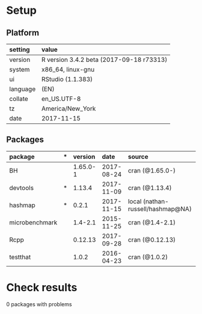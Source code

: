 # Setup

## Platform

|setting  |value                                    |
|:--------|:----------------------------------------|
|version  |R version 3.4.2 beta (2017-09-18 r73313) |
|system   |x86_64, linux-gnu                        |
|ui       |RStudio (1.1.383)                        |
|language |(EN)                                     |
|collate  |en_US.UTF-8                              |
|tz       |America/New_York                         |
|date     |2017-11-15                               |

## Packages

|package        |*  |version  |date       |source                            |
|:--------------|:--|:--------|:----------|:---------------------------------|
|BH             |   |1.65.0-1 |2017-08-24 |cran (@1.65.0-)                   |
|devtools       |*  |1.13.4   |2017-11-09 |cran (@1.13.4)                    |
|hashmap        |*  |0.2.1    |2017-11-15 |local (nathan-russell/hashmap@NA) |
|microbenchmark |   |1.4-2.1  |2015-11-25 |cran (@1.4-2.1)                   |
|Rcpp           |   |0.12.13  |2017-09-28 |cran (@0.12.13)                   |
|testthat       |   |1.0.2    |2016-04-23 |cran (@1.0.2)                     |

# Check results

0 packages with problems




